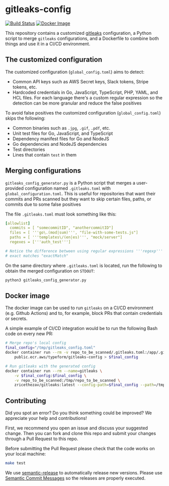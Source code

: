 # gitleaks-config

[![Build Status](https://github.com/Typeform/gitleaks-config/actions/workflows/ci.yaml/badge.svg)](https://github.com/Typeform/gitleaks-config/actions/workflows/ci.yaml)
[![Docker Image](https://img.shields.io/badge/ECR-docker%20image-blue?logo=docker)](https://gallery.ecr.aws/typeform/gitleaks-config)

This repository contains a customized [gitleaks](https://github.com/zricethezav/gitleaks) configuration, a Python script to merge `gitleaks` configurations, and a Dockerfile to combine both things and use it in a CI/CD environment.

## The customized configuration

The customized configuration (`global_config.toml`) aims to detect:
* Common API keys such as AWS Secret keys, Slack tokens, Stripe tokens, etc.
* Hardcoded credentials in Go, JavaScript, TypeScript, PHP, YAML, and HCL files. For each language there's a custom regular expression so the detection can be more granular and reduce the false positives

To avoid false positives the customized configuration (`global_config.toml`) skips the following:
* Common binaries such as `.jpg`, `.gif`, `.pdf`, etc.
* Unit test files for Go, JavaScript, and TypeScript
* Dependency manifest files for Go and NodeJS
* Go dependencies and NodeJS dependencies
* Test directories
* Lines that contain `test` in them


## Merging configurations

`gitleaks_config_generator.py` is a Python script that merges a user-provided configuration named `.gitleaks.toml` with `global_configuration.toml`. This is useful for repositories that want their commits and PRs scanned but they want to skip certain files, paths, or commits due to some false positives

The file `.gitleaks.toml` must look something like this:
```yaml
[allowlist]
  commits = [ "somecommitID", "anothercommitID"]
  files = [ '''go\.(mod|sum)''', "file-with-some-tests.js"]
  paths = [ '''templates\/(en|es)''', "mock/server"]
  regexes = ['''auth_test''']

# Notice the difference between using regular expressions '''regexp''' and
# exact matches "exactMatch"
```


On the same directory where `.gitleaks.toml` is located, run the following to obtain the merged configuration on `STDOUT`:
```bash
python3 gitleaks_config_generator.py
```

## Docker image

The docker image can be used to run `gitleaks` on a CI/CD environment (e.g. Github Actions) and to, for example, block PRs that contain credentials or secrets.

A simple example of CI/CD integration would be to run the following Bash code on every new PR:
```bash
# Merge repo's local config
final_config="/tmp/gitleaks_config.toml"
docker container run --rm -v repo_to_be_scanned/.gitleaks.toml:/app/.gitleaks.toml \
    public.ecr.aws/typeform/gitleaks-config > $final_config

# Run gitleaks with the generated config
docker container run --rm --name=gitleaks \
    -v $final_config:$final_config \
    -v repo_to_be_scanned:/tmp/repo_to_be_scanned \
    zricethezav/gitleaks:latest --config-path=$final_config --path=/tmp/$repo_name --verbose
```

## Contributing

Did you spot an error? Do you think something could be improved? We appreciate your help and contributions!

First, we recommend you open an issue and discuss your suggested change. Then you can fork and clone this repo and submit your changes through a Pull Request to this repo.

Before submitting the Pull Request please check that the code works on your local machine:
```bash
make test
```

We use [semantic-release](https://github.com/semantic-release/semantic-release) to automatically release new versions. Please use [Semantic Commit Messages](https://github.com/angular/angular/blob/master/CONTRIBUTING.md#-commit-message-format) so the releases are properly executed.
